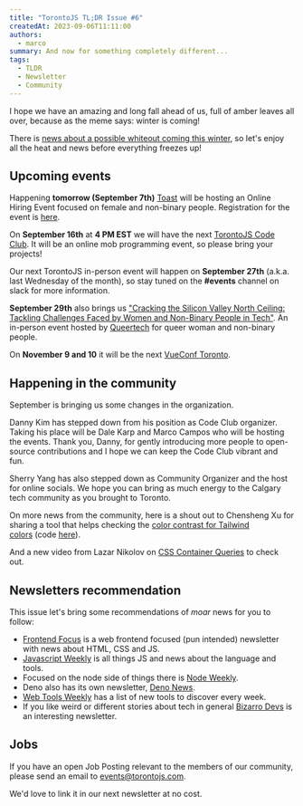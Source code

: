 ```yaml
---
title: "TorontoJS TL;DR Issue #6"
createdAt: 2023-09-06T11:11:00
authors:
  - marco
summary: And now for something completely different...
tags:
  - TLDR
  - Newsletter
  - Community
---
```

I hope we have an amazing and long fall ahead of us, full of amber leaves all over, because as the meme says: winter is coming!

There is [news about a possible whiteout coming this winter](https://www.blogto.com/city/2023/08/winter-weather-forecast/), so let's enjoy all the heat and news before everything freezes up!

## Upcoming events

Happening **tomorrow (September 7th)** [Toast](https://www.trytoast.ca/) will be hosting an Online Hiring Event focused on female and non-binary people. Registration for the event is [here](https://www.eventbrite.ca/e/septembersurge-online-hiring-event-for-women-software-developers-tickets-704965018347?aff=oddtdtcreator).

On **September 16th** at **4 PM EST** we will have the next [TorontoJS Code Club](https://guild.host/events/js-code-club-online-294792793). It will be an online mob programming event, so please bring your projects!

Our next TorontoJS in-person event will happen on **September 27th** (a.k.a. last Wednesday of the month), so stay tuned on the **#events** channel on slack for more information.

**September 29th** also brings us ["Cracking the Silicon Valley North Ceiling: Tackling Challenges Faced by Women and Non-Binary People in Tech"](https://queertech.org/events/56021). An in-person event hosted by [Queertech](https://queertech.org/) for queer woman and non-binary people.

On **November 9 and 10** it will be the next [VueConf Toronto](https://www.vuetoronto.com/).

## Happening in the community

September is bringing us some changes in the organization.

Danny Kim has stepped down from his position as Code Club organizer. Taking his place will be Dale Karp and Marco Campos who will be hosting the events. Thank you, Danny, for gently introducing more people to open-source contributions and I hope we can keep the Code Club vibrant and fun.

Sherry Yang has also stepped down as Community Organizer and the host for online socials. We hope you can bring as much energy to the Calgary tech community as you brought to Toronto.

On more news from the community, here is a shout out to Chensheng Xu for sharing a tool that helps checking the [color contrast for Tailwind colors](https://colour-a11y.vercel.app/) (code [here](https://github.com/samrobbins85/colour-a11y-for-tailwind)).

And a new video from Lazar Nikolov on [CSS Container Queries](https://www.youtube.com/watch?v=CHKUFsnABw4) to check out.

## Newsletters recommendation

This issue let's bring some recommendations of _moar_ news for you to follow:

- [Frontend Focus](https://frontendfoc.us/) is a web frontend focused (pun intended) newsletter with news about HTML, CSS and JS.
- [Javascript Weekly](https://javascriptweekly.com/) is all things JS and news about the language and tools.
- Focused on the node side of things there is [Node Weekly](https://nodeweekly.com/).
- Deno also has its own newsletter, [Deno News](https://deno.news/).
- [Web Tools Weekly](https://webtoolsweekly.com/) has a list of new tools to discover every week.
- If you like weird or different stories about tech in general [Bizarro Devs](https://www.bizzarodevs.com/) is an interesting newsletter.

## Jobs

If you have an open Job Posting relevant to the members of our community, please send an email to [events@torontojs.com](mailto:events@torontojs.com).

We'd love to link it in our next newsletter at no cost.
